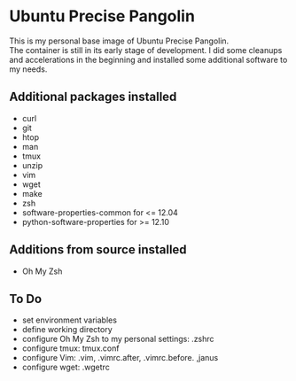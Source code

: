 # Ubuntu Precise Pangolin

This is my personal base image of Ubuntu Precise Pangolin.  
The container is still in its early stage of development. I did some cleanups and accelerations in the beginning and installed some additional software to my needs.

## Additional packages installed

* curl
* git
* htop
* man
* tmux 
* unzip
* vim
* wget
* make
* zsh
* software-properties-common for <= 12.04
* python-software-properties for >= 12.10

## Additions from source installed

* Oh My Zsh

## To Do

* set environment variables
* define working directory
* configure Oh My Zsh to my personal settings: .zshrc
* configure tmux: tmux.conf
* configure Vim: .vim, .vimrc.after, .vimrc.before. ,janus
* configure wget: .wgetrc